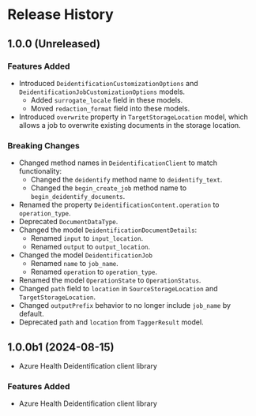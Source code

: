 # Release History

## 1.0.0 (Unreleased)

### Features Added

- Introduced `DeidentificationCustomizationOptions` and `DeidentificationJobCustomizationOptions` models.
    - Added `surrogate_locale` field in these models.
    - Moved `redaction_format` field into these models.
- Introduced `overwrite` property in `TargetStorageLocation` model, which allows a job to overwrite existing documents in the storage location. 

### Breaking Changes

- Changed method names in `DeidentificationClient` to match functionality:
    - Changed the `deidentify` method name to `deidentify_text`.
    - Changed the `begin_create_job` method name to `begin_deidentify_documents`.
- Renamed the property `DeidentificationContent.operation` to `operation_type`.
- Deprecated `DocumentDataType`.
- Changed the model `DeidentificationDocumentDetails`:
    - Renamed `input` to `input_location`.
    - Renamed `output` to `output_location`.
- Changed the model `DeidentificationJob`
    - Renamed `name` to `job_name`.
    - Renamed `operation` to `operation_type`.
- Renamed the model `OperationState` to `OperationStatus`.
- Changed `path` field to `location` in `SourceStorageLocation` and `TargetStorageLocation`.
- Changed `outputPrefix` behavior to no longer include `job_name` by default.
- Deprecated `path` and `location` from `TaggerResult` model.

## 1.0.0b1 (2024-08-15)

- Azure Health Deidentification client library

### Features Added

- Azure Health Deidentification client library

